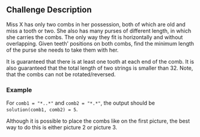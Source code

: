 ## Challenge Description

Miss X has only two combs in her possession, both of which are old and miss a tooth or two. She also has many purses of different length, in which she carries the combs. The only way they fit is horizontally and without overlapping. Given teeth' positions on both combs, find the minimum length of the purse she needs to take them with her.

It is guaranteed that there is at least one tooth at each end of the comb.
It is also guaranteed that the total length of two strings is smaller than 32.
Note, that the combs can not be rotated/reversed.

### Example
For `comb1 = "*..*"` and `comb2 = "*.*"`, the output should be
`solution(comb1, comb2) = 5`.

Although it is possible to place the combs like on the first picture, the best way to do this is either picture 2 or picture 3.